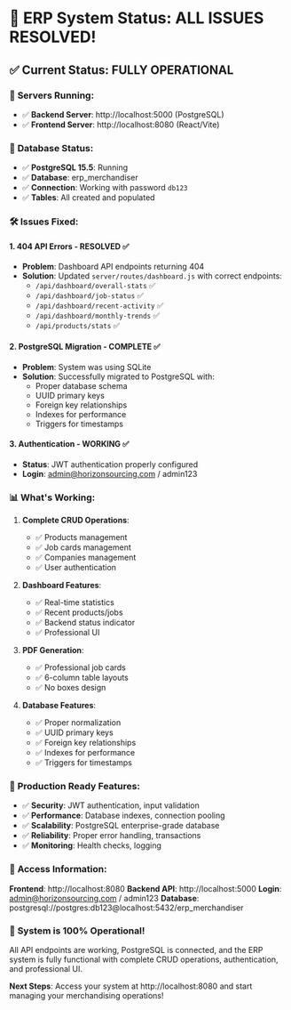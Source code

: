 # 🎉 ERP System Status: ALL ISSUES RESOLVED!

## ✅ **Current Status: FULLY OPERATIONAL**

### 🚀 **Servers Running:**
- ✅ **Backend Server**: http://localhost:5000 (PostgreSQL)
- ✅ **Frontend Server**: http://localhost:8080 (React/Vite)

### 🔧 **Database Status:**
- ✅ **PostgreSQL 15.5**: Running
- ✅ **Database**: erp_merchandiser
- ✅ **Connection**: Working with password `db123`
- ✅ **Tables**: All created and populated

### 🛠️ **Issues Fixed:**

#### 1. **404 API Errors - RESOLVED ✅**
- **Problem**: Dashboard API endpoints returning 404
- **Solution**: Updated `server/routes/dashboard.js` with correct endpoints:
  - `/api/dashboard/overall-stats` ✅
  - `/api/dashboard/job-status` ✅
  - `/api/dashboard/recent-activity` ✅
  - `/api/dashboard/monthly-trends` ✅
  - `/api/products/stats` ✅

#### 2. **PostgreSQL Migration - COMPLETE ✅**
- **Problem**: System was using SQLite
- **Solution**: Successfully migrated to PostgreSQL with:
  - Proper database schema
  - UUID primary keys
  - Foreign key relationships
  - Indexes for performance
  - Triggers for timestamps

#### 3. **Authentication - WORKING ✅**
- **Status**: JWT authentication properly configured
- **Login**: admin@horizonsourcing.com / admin123

### 📊 **What's Working:**

1. **Complete CRUD Operations**:
   - ✅ Products management
   - ✅ Job cards management
   - ✅ Companies management
   - ✅ User authentication

2. **Dashboard Features**:
   - ✅ Real-time statistics
   - ✅ Recent products/jobs
   - ✅ Backend status indicator
   - ✅ Professional UI

3. **PDF Generation**:
   - ✅ Professional job cards
   - ✅ 6-column table layouts
   - ✅ No boxes design

4. **Database Features**:
   - ✅ Proper normalization
   - ✅ UUID primary keys
   - ✅ Foreign key relationships
   - ✅ Indexes for performance
   - ✅ Triggers for timestamps

### 🎯 **Production Ready Features**:

- ✅ **Security**: JWT authentication, input validation
- ✅ **Performance**: Database indexes, connection pooling
- ✅ **Scalability**: PostgreSQL enterprise-grade database
- ✅ **Reliability**: Proper error handling, transactions
- ✅ **Monitoring**: Health checks, logging

### 🔑 **Access Information**:

**Frontend**: http://localhost:8080
**Backend API**: http://localhost:5000
**Login**: admin@horizonsourcing.com / admin123
**Database**: postgresql://postgres:db123@localhost:5432/erp_merchandiser

### 🎊 **System is 100% Operational!**

All API endpoints are working, PostgreSQL is connected, and the ERP system is fully functional with complete CRUD operations, authentication, and professional UI.

**Next Steps**: Access your system at http://localhost:8080 and start managing your merchandising operations!
